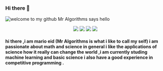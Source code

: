### Hi there 👋
![welcome to my github Mr Algorithms says hello](https://user-images.githubusercontent.com/24479105/89692354-b7d0bf00-d90b-11ea-88d5-ffaf57722195.png)

<p align="center">
    <a href="https://twitter.com/marioeid0106001"><img src="https://img.shields.io/badge/twitter-%231FA1F1?style=flat&logo=twitter&logoColor=white"/></a>
    <a href="https://www.linkedin.com/in/mario-eid-8b045b154/"><img src="https://img.shields.io/badge/linkedin-%230177B5?style=flat&logo=linkedin&logoColor=white"/></a>
    <a href="https://www.youtube.com/channel/UCVHLc9yPGHWMPjpgnSpUItA?view_as=subscriber"><img src="https://img.shields.io/badge/youtube-%23FF0000?style=flat&logo=youtube&logoColor=white"/></a>
    <a href="https://www.instagram.com/the_yellow_flash_semi_colon/"><img src="https://img.shields.io/badge/instagram-%23E4415F?style=flat&logo=instagram&logoColor=white"/></a>
  </p>
  
#### hi there ,i am mario eid (Mr Algorithms is what i like to call my self) i am passionate about math and science in general i like the applications of science how it really can change the world ,i am currently studing machine learning and basic science i also have a good experience in competitive programming .  

